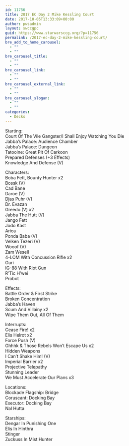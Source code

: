 ```yaml
---
id: 11756
title: 2017 EC Day 2 Mike Kessling Court
date: 2017-10-05T13:33:09+00:00
author: pwsadmin
layout: swccgpc
guid: https://www.starwarsccg.org/?p=11756
permalink: /2017-ec-day-2-mike-kessling-court/
bre_add_to_home_carousel:
  - ""
  - ""
bre_carousel_title:
  - ""
  - ""
bre_carousel_link:
  - ""
  - ""
bre_carousel_external_link:
  - ""
  - ""
bre_carousel_slogan:
  - ""
  - ""
categories:
  - Decks
---
```

Starting:  
Court Of The Vile Gangster/I Shall Enjoy Watching You Die  
Jabba’s Palace: Audience Chamber  
Jabba’s Palace: Dungeon  
Tatooine: Great Pit Of Carkoon  
Prepared Defenses (+3 Effects)  
Knowledge And Defense (V)

Characters:  
Boba Fett, Bounty Hunter x2  
Bossk (V)  
Cad Bane  
Daroe (V)  
Djas Puhr (V)  
Dr. Evazan  
Greedo (V) x2  
Jabba The Hutt (V)  
Jango Fett  
Jodo Kast  
Arica  
Ponda Baba (V)  
Velken Tezeri (V)  
Wooof (V)  
Zam Wesell  
4-LOM With Concussion Rifle x2  
Guri  
IG-88 With Riot Gun  
R’Tic H’wei  
Probot

Effects:  
Battle Order & First Strike  
Broken Concentration  
Jabba’s Haven  
Scum And Villainy x2  
Wipe Them Out, All Of Them

Interrupts:  
Cease Fire! x2  
Elis Helrot x2  
Force Push (V)  
Ghhhk & Those Rebels Won’t Escape Us x2  
Hidden Weapons  
I Can’t Shake Him! (V)  
Imperial Barrier x2  
Projective Telepathy  
Stunning Leader  
We Must Accelerate Our Plans x3

Locations:  
Blockade Flagship: Bridge  
Coruscant: Docking Bay  
Executor: Docking Bay  
Nal Hutta

Starships:  
Dengar In Punishing One  
Elis In Hinthra  
Stinger  
Zuckuss In Mist Hunter